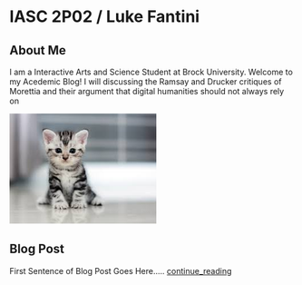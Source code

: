# IASC 2P02 / Luke Fantini

## About Me

I am a Interactive Arts and Science Student at Brock University. Welcome to my Acedemic Blog! I will discussing the Ramsay and Drucker critiques of Morettia and their argument that digital humanities should not always rely on 


![](images/download.jpg)

## Blog Post

First Sentence of Blog Post Goes Here..... [continue_reading](blog.me/)
